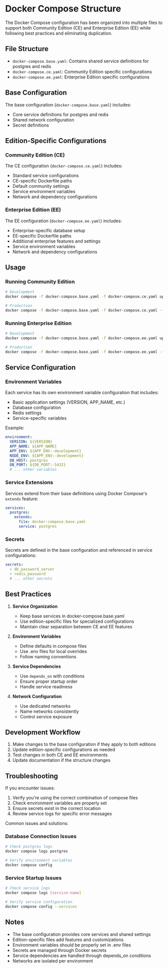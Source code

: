 # Docker Compose Structure

The Docker Compose configuration has been organized into multiple files to support both Community Edition (CE) and Enterprise Edition (EE) while following best practices and eliminating duplication.

## File Structure

- `docker-compose.base.yaml`: Contains shared service definitions for postgres and redis
- `docker-compose.ce.yaml`: Community Edition specific configurations
- `docker-compose.ee.yaml`: Enterprise Edition specific configurations

## Base Configuration

The base configuration (`docker-compose.base.yaml`) includes:
- Core service definitions for postgres and redis
- Shared network configuration
- Secret definitions

## Edition-Specific Configurations

### Community Edition (CE)
The CE configuration (`docker-compose.ce.yaml`) includes:
- Standard service configurations
- CE-specific Dockerfile paths
- Default community settings
- Service environment variables
- Network and dependency configurations

### Enterprise Edition (EE)
The EE configuration (`docker-compose.ee.yaml`) includes:
- Enterprise-specific database setup
- EE-specific Dockerfile paths
- Additional enterprise features and settings
- Service environment variables
- Network and dependency configurations

## Usage

### Running Community Edition

```bash
# Development
docker compose -f docker-compose.base.yaml -f docker-compose.ce.yaml up

# Production
docker compose -f docker-compose.base.yaml -f docker-compose.ce.yaml -f docker-compose.prod.yaml up -d
```

### Running Enterprise Edition

```bash
# Development
docker compose -f docker-compose.base.yaml -f docker-compose.ee.yaml up

# Production
docker compose -f docker-compose.base.yaml -f docker-compose.ee.yaml -f docker-compose.prod.yaml up -d
```

## Service Configuration

### Environment Variables
Each service has its own environment variable configuration that includes:
- Basic application settings (VERSION, APP_NAME, etc.)
- Database configuration
- Redis settings
- Service-specific variables

Example:
```yaml
environment:
  VERSION: ${VERSION}
  APP_NAME: ${APP_NAME}
  APP_ENV: ${APP_ENV:-development}
  NODE_ENV: ${APP_ENV:-development}
  DB_HOST: postgres
  DB_PORT: ${DB_PORT:-5432}
  # ... other variables
```

### Service Extensions
Services extend from their base definitions using Docker Compose's `extends` feature:

```yaml
services:
  postgres:
    extends:
      file: docker-compose.base.yaml
      service: postgres
```

### Secrets
Secrets are defined in the base configuration and referenced in service configurations:

```yaml
secrets:
  - db_password_server
  - redis_password
  # ... other secrets
```

## Best Practices

1. **Service Organization**
   - Keep base services in docker-compose.base.yaml
   - Use edition-specific files for specialized configurations
   - Maintain clear separation between CE and EE features

2. **Environment Variables**
   - Define defaults in compose files
   - Use .env files for local overrides
   - Follow naming conventions

3. **Service Dependencies**
   - Use `depends_on` with conditions
   - Ensure proper startup order
   - Handle service readiness

4. **Network Configuration**
   - Use dedicated networks
   - Name networks consistently
   - Control service exposure

## Development Workflow

1. Make changes to the base configuration if they apply to both editions
2. Update edition-specific configurations as needed
3. Test changes in both CE and EE environments
4. Update documentation if the structure changes

## Troubleshooting

If you encounter issues:

1. Verify you're using the correct combination of compose files
2. Check environment variables are properly set
3. Ensure secrets exist in the correct location
4. Review service logs for specific error messages

Common issues and solutions:

### Database Connection Issues
```bash
# Check postgres logs
docker compose logs postgres

# Verify environment variables
docker compose config
```

### Service Startup Issues
```bash
# Check service logs
docker compose logs [service-name]

# Verify service configuration
docker compose config --services
```

## Notes

- The base configuration provides core services and shared settings
- Edition-specific files add features and customizations
- Environment variables should be properly set in .env files
- Secrets are managed through Docker secrets
- Service dependencies are handled through depends_on conditions
- Networks are isolated per environment

